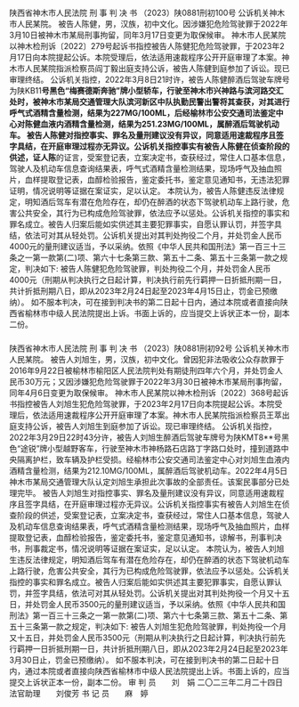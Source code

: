 ### 

陕西省神木市人民法院
刑 事 判 决 书
（2023）陕0881刑初100号
公诉机关神木市人民某院。
被告人陈健，男，汉族，初中文化。因涉嫌犯危险驾驶罪于2022年3月10日被神木市某局刑事拘留，同年3月17日变更为取保候审。
神木市人民某院以神木检刑诉〔2022〕279号起诉书指控被告人陈健犯危险驾驶罪，于2023年2月17日向本院提起公诉。本院受理后，依法适用速裁程序公开开庭审理了本案。神木市人民某院指派检察员阎丁毅出庭支持公诉，被告人陈健到庭参加了诉讼。现已审理终结。
公诉机关指控，2022年3月8日21时许，被告人陈健醉酒后驾驶车牌号为陕KB11**号黑色“梅赛德斯奔驰”牌小型轿车，行驶至神木市兴神路与滨河路交汇处时，被神木市某局交通管理大队滨河新区中队执勤民警出警将其查获，对其进行呼气式酒精含量检测，结果为227MG/100ML，后经榆林市公安交通司法鉴定中心对陈健血液内酒精含量检测，结果为251.23MG/100ML，属醉酒后驾驶机动车。
被告人陈健对指控事实、罪名及量刑建议没有异议，同意适用速裁程序且签字具结，在开庭审理过程亦无异议。公诉机关指控事实有被告人陈健在侦查阶段的供述，证人陈**的证言，受案登记表，立案决定书，查获经过，常住人口基本信息，驾驶人及机动车信息查询结果表，呼气式酒精含量检测结果，现场呼气及抽血照片，血样提取登记表，血醇检验报告，鉴定委托书，鉴定意见通知书，无违法犯罪证明，情况说明等证据在案证实，足以认定。
本院认为，被告人陈健违反法律规定，明知酒后驾车有潜在危险存在，却仍在醉酒的状态下驾驶机动车上路行驶，危害公共安全，其行为已构成危险驾驶罪，依法应予以惩处。公诉机关指控的事实和罪名成立。被告人归案后能如实供述其主要犯罪事实，自愿认罪认罚，并签字具结，依法可对其从轻处罚。公诉机关提出对其判处拘役二个月，并处罚金人民币4000元的量刑建议适当，予以采纳。依照《中华人民共和国刑法》第一百三十三条之一第一款第(二)项、第六十七条第三款、第五十二条、第五十三条第一款之规定，判决如下:
被告人陈健犯危险驾驶罪，判处拘役二个月，并处罚金人民币4000元（刑期从判决执行之日起计算，判决执行前先行羁押一日折抵刑期一日，共计折抵刑期八日，即从2023年2月24日起至2023年4月15日止，罚金已预缴纳）。
如不服本判决，可在接到判决书的第二日起十日内，通过本院或者直接向陕西省榆林市中级人民法院提出上诉。书面上诉的，应当提交上诉状正本一份，副本二份。

### 

陕西省神木市人民法院
刑 事 判 决 书
（2023）陕0881刑初92号
公诉机关神木市人民某院。
被告人刘旭生，男，汉族，初中文化。曾因犯非法吸收公众存款罪于2016年9月22日被榆林市榆阳区人民法院判处有期徒刑四年六个月，并处罚金人民币30万元；又因涉嫌犯危险驾驶罪于2022年3月30日被神木市某局刑事拘留，同年4月6日变更为取保候审。
神木市人民某院以神木检刑诉〔2022〕368号起诉书指控被告人刘旭生犯危险驾驶罪，于2023年2月17日向本院提起公诉。本院受理后，依法适用速裁程序公开开庭审理了本案。神木市人民某院指派检察员王萃出庭支持公诉，被告人刘旭生到庭参加了诉讼。现已审理终结。
公诉机关指控，2022年3月29日22时43分许，被告人刘旭生醉酒后驾驶车牌号为陕KMT8**号黑色“途锐”牌小型越野客车，行驶至神木市神杨路石店路丁字路口处时，撞到道路中央隔离护栏，致车辆及护栏受损。经榆林市公安交通司法鉴定中心对刘旭生血液内酒精含量检测，结果为212.10MG/100ML，属醉酒后驾驶机动车。2022年4月5日神木市某局交通管理大队认定刘旭生承担此次事故的全部责任。该案民事部分已处理完毕。
被告人刘旭生对指控事实、罪名及量刑建议没有异议，同意适用速裁程序且签字具结，在开庭审理过程亦无异议。公诉机关指控事实有被告人刘旭生在侦查阶段的供述，受案登记表，立案决定书，查获经过，常住人口基本信息，驾驶人及机动车信息查询结果表，呼气式酒精含量检测结果，现场呼气及抽血照片，血样提取登记表，血醇检验报告，鉴定委托书，鉴定意见通知书，谅解书，刑事判决书，刑事裁定书，情况说明等证据在案证实，足以认定。
本院认为，被告人刘旭生违反法律规定，明知酒后驾车有潜在危险存在，却仍在醉酒的状态下驾驶机动车上路行驶，危害公共安全，其行为已构成危险驾驶罪，依法应予以惩处。公诉机关指控的事实和罪名成立。被告人归案后能如实供述其主要犯罪事实，自愿认罪认罚，并签字具结，依法可对其从轻处罚。公诉机关提出对其判处拘役一个月又十五日，并处罚金人民币3500元的量刑建议适当，予以采纳。依照《中华人民共和国刑法》第一百三十三条之一第一款第(二)项、第六十七条第三款、第五十二条、第五十三条第一款之规定，判决如下:
被告人刘旭生犯危险驾驶罪，判处拘役一个月又十五日，并处罚金人民币3500元（刑期从判决执行之日起计算，判决执行前先行羁押一日折抵刑期一日，共计折抵刑期八日，即从2023年2月24日起至2023年3月30日止，罚金已预缴纳）。
如不服本判决，可在接到判决书的第二日起十日内，通过本院或者直接向陕西省榆林市中级人民法院提出上诉。书面上诉的，应当提交上诉状正本一份，副本二份。
审 判 员　　刘　娟
二〇二三年二月二十四日
法官助理　　刘俊芳
书 记 员　　麻　婷

